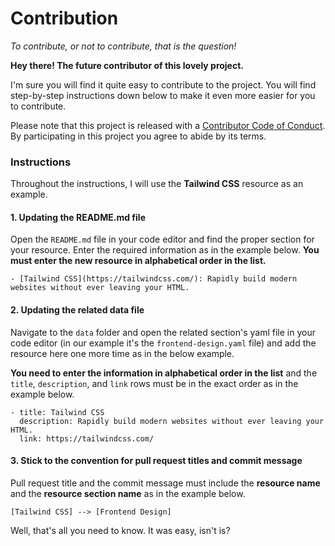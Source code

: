 # Contribution

_To contribute, or not to contribute, that is the question!_

**Hey there! The future contributor of this lovely project.**

I'm sure you will find it quite easy to contribute to the project. You will find step-by-step instructions down below to make it even more easier for you to contribute. 

Please note that this project is released with a [Contributor Code of Conduct](CODE_OF_CONDUCT.md). By participating in this project you agree to abide by its terms.

### Instructions

Throughout the instructions, I will use the **Tailwind CSS** resource as an example.

#### 1. Updating the README.md file

Open the `README.md` file in your code editor and find the proper section for your resource. Enter the required information as in the example below. **You must enter the new resource in alphabetical order in the list.**

    - [Tailwind CSS](https://tailwindcss.com/): Rapidly build modern websites without ever leaving your HTML.

#### 2. Updating the related data file

Navigate to the `data` folder and open the related section's yaml file in your code editor (in our example it's the `frontend-design.yaml` file) and add the resource here one more time as in the below example.

**You need to enter the information in alphabetical order in the list** and the `title`, `description`, and `link` rows must be in the exact order as in the example below.

    - title: Tailwind CSS
      description: Rapidly build modern websites without ever leaving your HTML.
      link: https://tailwindcss.com/

#### 3. Stick to the convention for pull request titles and commit message
Pull request title and the commit message must include the **resource name** and the **resource section name** as in the example below.

    [Tailwind CSS] --> [Frontend Design]
    

Well, that's all you need to know. It was easy, isn't is?

